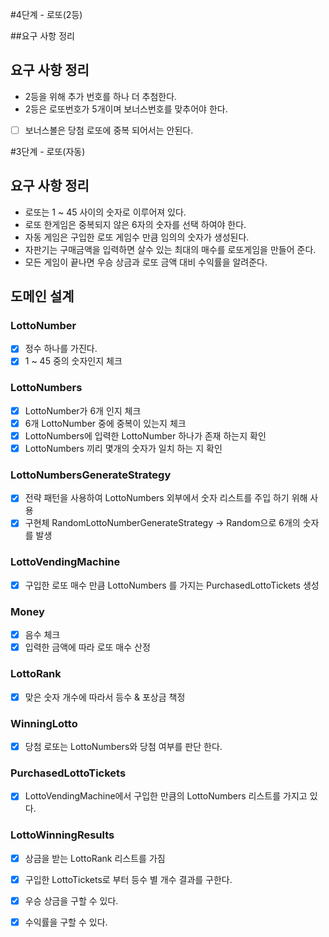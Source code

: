 #4단계 - 로또(2등)

##요구 사항 정리

## 요구 사항 정리

- 2등을 위해 추가 번호를 하나 더 추첨한다.
- 2등은 로또번호가 5개이며 보너스번호를 맞추어야 한다.
- [ ] 보너스볼은 당첨 로또에 중복 되어서는 안된다.

#3단계 - 로또(자동)

## 요구 사항 정리
- 로또는 1 ~ 45 사이의 숫자로 이루어져 있다.
- 로또 한게임은 중복되지 않은 6자의 숫자를 선택 하여야 한다.
- 자동 게임은 구입한 로또 게임수 만큼 임의의 숫자가 생성된다.
- 자판기는 구매금액을 입력하면 살수 있는 최대의 매수를 로또게임을 만들어 준다.
- 모든 게임이 끝나면 우승 상금과 로또 금액 대비 수익률을 알려준다.

## 도메인 설계
### LottoNumber
- [x] 정수 하나를 가진다.
- [x] 1 ~ 45 중의 숫자인지 체크

### LottoNumbers
- [x] LottoNumber가 6개 인지 체크
- [x] 6개 LottoNumber 중에 중복이 있는지 체크
- [x] LottoNumbers에 입력한 LottoNumber 하나가 존재 하는지 확인
- [x] LottoNumbers 끼리 몇개의 숫자가 일치 하는 지 확인

### LottoNumbersGenerateStrategy
- [x] 전략 패턴을 사용하여 LottoNumbers 외부에서 숫자 리스트를 주입 하기 위해 사용
- [x] 구현체 RandomLottoNumberGenerateStrategy -> Random으로 6개의 숫자를 발생

### LottoVendingMachine
- [x] 구입한 로또 매수 만큼 LottoNumbers 를 가지는 PurchasedLottoTickets 생성

### Money
- [x] 음수 체크
- [x] 입력한 금액에 따라 로또 매수 산정

### LottoRank
- [x] 맞은 숫자 개수에 따라서 등수 & 포상금 책정

### WinningLotto
- [x] 당첨 로또는 LottoNumbers와 당첨 여부를 판단 한다.

### PurchasedLottoTickets
- [x] LottoVendingMachine에서 구입한 만큼의 LottoNumbers 리스트를 가지고 있다.

### LottoWinningResults
- [x] 상금을 받는 LottoRank 리스트를 가짐
- [x] 구입한 LottoTickets로 부터 등수 별 개수 결과를 구한다.
- [x] 우승 상금을 구할 수 있다.
- [x] 수익률을 구할 수 있다.


